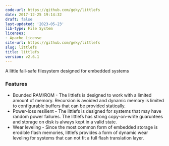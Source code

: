 ```yaml
---
code-url: https://github.com/geky/littlefs
date: 2017-12-25 19:14:32
draft: false
last-updated: '2023-05-23'
lib-type: File System
licenses:
- Apache License
site-url: https://github.com/geky/littlefs
slug: littlefs
title: littlefs
version: v2.6.1
---
```

A little fail-safe filesystem designed for embedded systems

<!--more-->

### Features
- Bounded RAM/ROM - The littlefs is designed to work with a limited amount of memory. Recursion is avoided and dynamic memory is limited to configurable buffers that can be provided statically.
- Power-loss resilient - The littlefs is designed for systems that may have random power failures. The littlefs has strong copy-on-write guaruntees and storage on disk is always kept in a valid state.
- Wear leveling - Since the most common form of embedded storage is erodible flash memories, littlefs provides a form of dynamic wear leveling for systems that can not fit a full flash translation layer.

